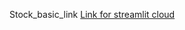 Stock_basic_link
[Link for streamlit cloud ](https://share.streamlit.io/gunjanak/streamlit/main/stock_basic/stock.py)
